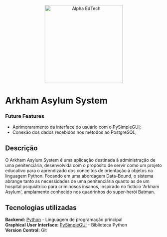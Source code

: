 <div  align="center">
	<a  href="https://www.alphaedtech.org.br/">
	<img  src="https://user-images.githubusercontent.com/79182711/187928980-1c1c834c-d92c-4565-b7b6-9cf5b644873e.png"  alt="Alpha EdTech"  title="Alpha EdTech"  width="250" />
	</a>
</div>

# Arkham Asylum System

### Future Features
- Aprimoraramento da interface do usuário com o PySimpleGUI;
- Conexão dos dados recebidos nos métodos ao PostgreSQL;

## Descrição
O Arkham Asylum System é uma aplicação destinada à administração de uma penitenciária, desenvolvida com o propósito de servir como um projeto educativo para o aprendizado dos conceitos de orientação à objetos na linguagem Python. Focando em uma abordagem Data-Bound, o sistema abrange tanto as necessidades de uma penitenciária quanto as de um hospital psiquiátrico para criminosos insanos, inspirado no fictício 'Arkham Asylum', amplamente conhecido nos quadrinhos do super-herói Batman.

## Tecnologias utilizadas
**Backend:** [Python](https://www.python.org/) - Linguagem de programação principal  
**Graphical User Interface:** [PySimpleGUI](https://www.pysimplegui.com/) - Biblioteca Python  
**Version Control:** Git

